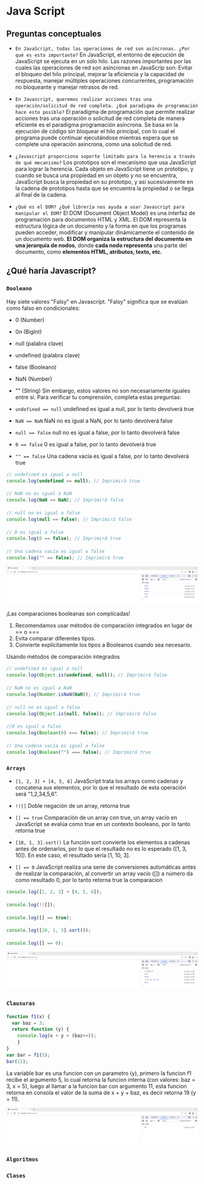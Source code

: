 # Java Script
## Preguntas conceptuales
* ```En JavaScript, todas las operaciones de red son asíncronas. ¿Por qué es esto importante?```
En JavaScript, el entorno de ejecución de JavaScript se ejecuta en un solo hilo. Las razones importantes por las cuales las operaciones de red son asíncronas en JavaScrip son: Evitar el bloqueo del hilo principal, mejorar la eficiencia y la capacidad de respuesta, manejar múltiples operaciones concurrentes, programación no bloqueante y manejar retrasos de red.

* ```En Javascript, queremos realizar acciones tras una operación/solicitud de red completa. ¿Qué paradigma de programación hace esto posible?```
El paradigma de programación que permite realizar acciones tras una operación o solicitud de red completa de manera eficiente es el paradigma programación asíncrona. Se basa en la ejecución de código sin bloquear el hilo principal, con lo cual el programa puede continuar ejecutándose mientras espera que se complete una operación asíncrona, como una solicitud de red.

* ```¿Javascript proporciona soporte limitado para la herencia a través de qué mecanismo?```
Los prototipos son el mecanismo que usa JavaScript para lograr la herencia. Cada objeto en JavaScript tiene un prototipo, y cuando se busca una propiedad en un objeto y no se encuentra, JavaScript busca la propiedad en su prototipo, y así sucesivamente en la cadena de prototipos hasta que se encuentra la propiedad o se llega al final de la cadena.
  
* ```¿Qué es el DOM? ¿Qué librería nos ayuda a usar Javascript para manipular el DOM?```
El DOM (Document Object Model) es una interfaz de programación para documentos HTML y XML. El DOM representa la estructura lógica de un documento y la forma en que los programas pueden acceder, modificar y manipular dinámicamente el contenido de un documento web. **El DOM organiza la estructura del documento en una jerarquía de nodos**, donde **cada nodo representa** una parte del documento, como **elementos HTML, atributos, texto, etc.**

 ## ¿Qué haría Javascript?
 ### ```Booleano```
 Hay siete valores "Falsy" en Javascript. "Falsy" significa que se evalúan como falso en condicionales: 
 * 0 (Number)
 * 0n (BigInt)
 * null (palabra clave)
 * undefined (palabra clave)
 * false (Booleano)
 * NaN (Number)
 * "" (String)
Sin embargo, estos valores no son necesariamente iguales entre sí.
Para verificar tu comprensión, completa estas preguntas:
* ```undefined == null```
undefined es igual a null, por lo tanto devolverá true

* ```NaN == NaN```
NaN no es igual a NaN, por lo tanto devolverá false

* ```null == false```
null no es igual a false, por lo tanto devolverá false

* ```0 == false```
0 es igual a false, por lo tanto devolverá true
  
* ```"" == false```
Una cadena vacía es igual a false, por lo tanto devolverá true

```javascript
// undefined es igual a null
console.log(undefined == null); // Imprimirá true

// NaN no es igual a NaN
console.log(NaN == NaN); // Imprimirá false

// null no es igual a false
console.log(null == false); // Imprimirá false

// 0 es igual a false
console.log(0 == false); // Imprimirá true

// Una cadena vacía es igual a false
console.log("" == false); // Imprimirá true
```
![Booleanos](Image/Booleanos.png)

¡Las comparaciones booleanas son complicadas!
1) Recomendamos usar métodos de comparación integrados en lugar de == o ===
2) Evita comparar diferentes tipos.
3) Convierte explícitamente los tipos a Booleanos cuando sea necesario.

Usando métodos de comparación integrados
```javascript
// undefined es igual a null
console.log(Object.is(undefined, null)); // Imprimirá false

// NaN no es igual a NaN
console.log(Number.isNaN(NaN)); // Imprimirá true

// null no es igual a false
console.log(Object.is(null, false)); // Imprimirá false

//0 es igual a false
console.log(Boolean(0) === false); // Imprimirá true

// Una cadena vacía es igual a false
console.log(Boolean("") === false); // Imprimirá true
```

 ### ```Arrays```
* ```[1, 2, 3] + [4, 5, 6]```
JavaScript trata los arrays como cadenas y concatena sus elementos, por lo que el resultado de esta operación será "1,2,34,5,6".

* ```!![]```
Doble negación de un array, retorna true

* ```[] == true```
Comparación de un array con true, un array vacío en JavaScript se evalúa como true en un contexto booleano, por lo tanto retorna true

* ```[10, 1, 3].sort()```
La función sort convierte los elementos a cadenas antes de ordenarlos, por lo que el resultado no es lo esperado ([1, 3, 10]). En este caso, el resultado sería [1, 10, 3].
  
* ```[] == 0​```
JavaScript realiza una serie de conversiones automáticas antes de realizar la comparación, al convertir un array vacío ([]) a número da como resultado 0, por lo tanto retorna true la comparacion

```javascript
console.log([1, 2, 3] + [4, 5, 6]);

console.log(!![]);

console.log([] == true);

console.log([10, 1, 3].sort());

console.log([] == 0);
```
![Arrays](Image/Arrays.png)

 ### ```Clausuras```

```javascript
function f1(x) {
  var baz = 3;
  return function (y) {
    console.log(x + y + (baz++));
    }
}
var bar = f1(5);
bar(11);
```

La variable bar es una funcion con un parametro (y), primero la funcion f1 recibe el argumento 5, lo cual retorna la funcion interna (con valores: baz = 3, x = 5), luego al llamar a la funcion bar con argumento 11, esta funcion retorna en consola el valor de la suma de x + y + baz, es decir retorna 19 (y = 11).

![Clausuras](Image/Clausuras.png)

 ### ```Algoritmos```

 ### ```Clases```
  
